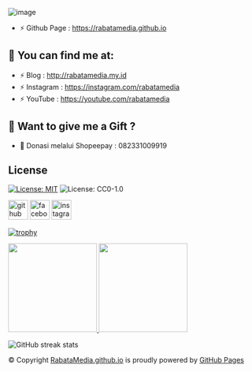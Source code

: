 ![image](https://avatars.githubusercontent.com/u/54209817?v=4)
- ⚡ Github Page : https://rabatamedia.github.io

## :link: <b>You can find me at:</b>
- ⚡ Blog : http://rabatamedia.my.id
- ⚡ Instagram : https://instagram.com/rabatamedia
- ⚡ YouTube : <a href="https://youtube.com/rabatamedia?sub_confirmation=1">https://youtube.com/rabatamedia</a>


## :gift_heart: <b>Want to give me a Gift ?</b><br>
- :link: Donasi melalui Shopeepay : 082331009919

## <b>License</b><br>
[![License: MIT](https://img.shields.io/badge/License-MIT-yellow.svg)](https://opensource.org/licenses/MIT)
![License: CC0-1.0](https://img.shields.io/badge/License-CC0_1.0-lightgrey.svg)


[<img src='https://cdn.jsdelivr.net/npm/simple-icons@3.0.1/icons/github.svg' alt='github' height='40'>](https://github.com/rabatamedia) [<img src='https://cdn.jsdelivr.net/npm/simple-icons@3.0.1/icons/facebook.svg' alt='facebook' height='40'>](https://www.facebook.com/CdrScNET89)  [<img src='https://cdn.jsdelivr.net/npm/simple-icons@3.0.1/icons/instagram.svg' alt='instagram' height='40'>](https://www.instagram.com/rabatamedia/)  

[![trophy](https://github-profile-trophy.vercel.app/?username=rabatamedia)](https://github.com/ryo-ma/github-profile-trophy)  

<p align="left">
<a href="https://github.com/rabatamedia">
  <img height="180em" src="https://github-readme-stats-eight-theta.vercel.app/api?username=rabatamedia&show_icons=true&theme=algolia&include_all_commits=true&count_private=true"/>
  <img height="180em" src="https://github-readme-stats-eight-theta.vercel.app/api/top-langs/?username=rabatamedia&layout=compact&langs_count=8&theme=algolia"/>
</a>
</p>

![GitHub streak stats](https://github-readme-streak-stats.herokuapp.com/?user=rabatamedia)  


© Copyright <a href="https://rabatamedia.github.io/">RabataMedia.github.io</a> is proudly powered by <a href="https://pages.github.com/">GitHub Pages</a> <br>
